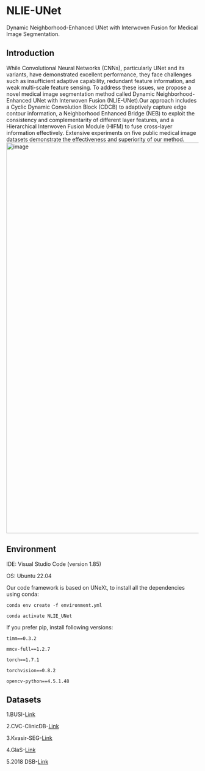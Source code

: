 # NLIE-UNet
Dynamic Neighborhood-Enhanced UNet with Interwoven Fusion for Medical lmage Segmentation.
## Introduction
While Convolutional Neural Networks (CNNs), particularly UNet and its variants, have demonstrated excellent performance, they face challenges such as insufficient adaptive capability, redundant feature information, and weak multi-scale feature sensing. To address these issues, we propose a novel medical image segmentation method called Dynamic Neighborhood-Enhanced UNet with Interwoven Fusion (NLIE-UNet).Our approach includes a Cyclic Dynamic Convolution Block (CDCB) to adaptively capture edge contour information, a Neighborhood Enhanced Bridge (NEB) to exploit the consistency and complementarity of different layer features, and a Hierarchical Interwoven Fusion Module (HIFM) to fuse cross-layer information effectively. Extensive experiments on five public medical image datasets demonstrate the effectiveness and superiority of our method.
<img width="1024" alt="image" src="https://github.com/user-attachments/assets/22adc429-30c8-4e7e-a745-bc94cc0f2abd"> 
## Environment
IDE: Visual Studio Code (version 1.85)

OS: Ubuntu 22.04

Our code framework is based on UNeXt, to install all the dependencies using conda:
```
conda env create -f environment.yml

conda activate NLIE_UNet
```

If you prefer pip, install following versions:

```
timm==0.3.2

mmcv-full==1.2.7

torch==1.7.1

torchvision==0.8.2

opencv-python==4.5.1.48
```

## Datasets
1.BUSI-[Link](https://www.kaggle.com/datasets/aryashah2k/breast-ultrasound-images-dataset)

2.CVC-ClinicDB-[Link](https://polyp.grand-challenge.org/CVCClinicDB/)

3.Kvasir-SEG-[Link](https://datasets.simula.no/kvasir-seg/)

4.GlaS-[Link](https://websignon.warwick.ac.uk/origin/slogin?shire=https%3A%2F%2Fwarwick.ac.uk%2Fsitebuilder2%2Fshire-read&providerId=urn%3Awarwick.ac.uk%3Asitebuilder2%3Aread%3Aservice&target=https%3A%2F%2Fwarwick.ac.uk%2Ffac%2Fcross_fac%2Ftia%2Fdata%2Fglascontest&status=notloggedin)

5.2018 DSB-[Link](https://www.kaggle.com/c/data-science-bowl-2018/)

